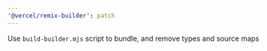 ```yaml
---
'@vercel/remix-builder': patch
---
```


Use `build-builder.mjs` script to bundle, and remove types and source maps
